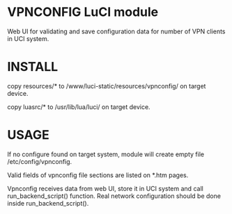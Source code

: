 # VPNCONFIG LuCI module
Web UI for validating and save configuration data for number of VPN clients in UCI system.

# INSTALL
copy resources/* to /www/luci-static/resources/vpnconfig/ on target device.

copy luasrc/* to /usr/lib/lua/luci/ on target device.

# USAGE
If no configure found on target system, module will create empty file /etc/config/vpnconfig.

Valid fields of vpnconfig file sections are listed on *.htm pages.

Vpnconfig receives data from web UI, store it in UCI system and call run_backend_script() function. Real network configuration should be done inside run_backend_script().
